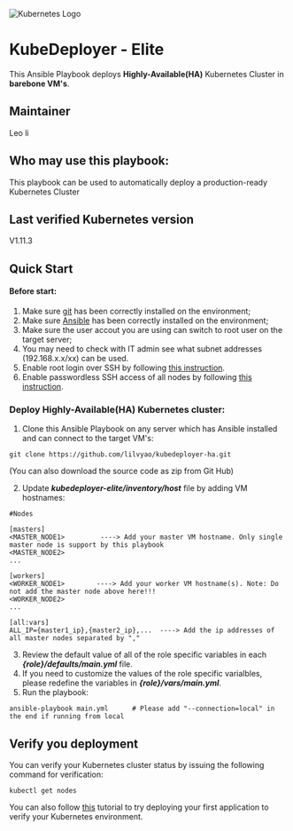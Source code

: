 ![Kubernetes Logo](https://raw.githubusercontent.com/kubernetes-incubator/kubespray/master/docs/img/kubernetes-logo.png)

KubeDeployer - Elite
======================
This Ansible Playbook deploys **Highly-Available(HA)** Kubernetes Cluster in **barebone VM's**. 

Maintainer
------
Leo li

Who may use this playbook:
--------------------------
This playbook can be used to automatically deploy a production-ready Kubernetes Cluster

Last verified Kubernetes version
--------------------------------
V1.11.3

Quick Start
------
#### Before start: 
1. Make sure [git](https://www.linode.com/docs/development/version-control/how-to-install-git-on-linux-mac-and-windows/) has been correctly installed on the environment;
2. Make sure [Ansible](https://docs.ansible.com/ansible/latest/installation_guide/intro_installation.html) has been correctly installed on the environment;
3. Make sure the user accout you are using can switch to root user on the target server;
4. You may need to check with IT admin see what subnet addresses (192.168.x.x/xx) can be used.
5. Enable root login over SSH by following [this instruction](https://access.redhat.com/documentation/en-us/red_hat_enterprise_linux/6/html/v2v_guide/preparation_before_the_p2v_migration-enable_root_login_over_ssh).
6. Enable passwordless SSH access of all nodes by following [this instruction](https://www.tecmint.com/ssh-passwordless-login-using-ssh-keygen-in-5-easy-steps/).

### Deploy Highly-Available(HA) Kubernetes cluster:
1. Clone this Ansible Playbook on any server which has Ansible installed and can connect to the target VM's: 
```
git clone https://github.com/lilvyao/kubedeployer-ha.git
```
(You can also download the source code as zip from Git Hub)

2. Update ***kubedeployer-elite/inventory/host*** file by adding VM hostnames:
```
#Nodes

[masters]
<MASTER_NODE1>         ----> Add your master VM hostname. Only single master node is support by this playbook
<MASTER_NODE2>
...

[workers]
<WORKER_NODE1>        ----> Add your worker VM hostname(s). Note: Do not add the master node above here!!!
<WORKER_NODE2>
...

[all:vars]
ALL_IP={master1_ip},{master2_ip},...  ----> Add the ip addresses of all master nodes separated by ","
```
3. Review the default value of all of the role specific variables in each ***{role}/defaults/main.yml*** file.
4. If you need to customize the values of the role specific varialbles, please redefine the variables in ***{role}/vars/main.yml***.
5. Run the playbook:
```
ansible-playbook main.yml      # Please add "--connection=local" in the end if running from local
```

Verify you deployment
-------------

You can verify your Kubernetes cluster status by issuing the following command for verification:
```
kubectl get nodes
```

You can also follow [this](https://kubernetes.io/docs/concepts/workloads/controllers/deployment/#creating-a-deployment) 
tutorial to try deploying your first application to verify your Kubernetes environment.